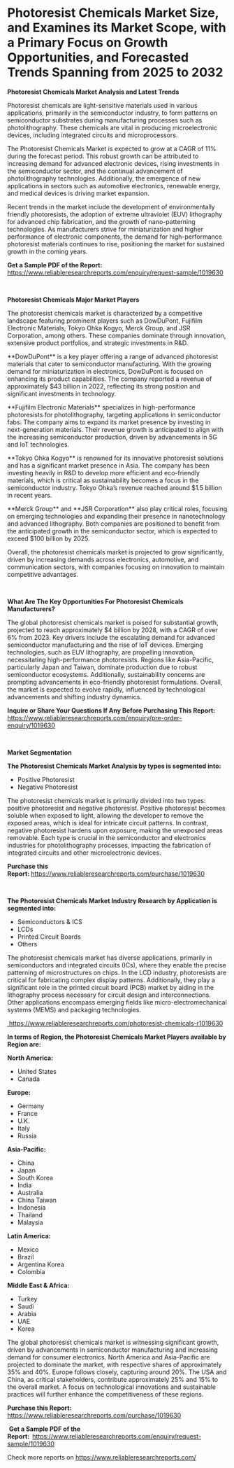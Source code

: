 <p><h1>Photoresist Chemicals Market Size, and Examines its Market Scope, with a Primary Focus on Growth Opportunities, and Forecasted Trends Spanning from 2025 to 2032</h1></p><p><strong>Photoresist Chemicals Market Analysis and Latest Trends</strong></p>
<p><p>Photoresist chemicals are light-sensitive materials used in various applications, primarily in the semiconductor industry, to form patterns on semiconductor substrates during manufacturing processes such as photolithography. These chemicals are vital in producing microelectronic devices, including integrated circuits and microprocessors. </p><p>The Photoresist Chemicals Market is expected to grow at a CAGR of 11% during the forecast period. This robust growth can be attributed to increasing demand for advanced electronic devices, rising investments in the semiconductor sector, and the continual advancement of photolithography technologies. Additionally, the emergence of new applications in sectors such as automotive electronics, renewable energy, and medical devices is driving market expansion. </p><p>Recent trends in the market include the development of environmentally friendly photoresists, the adoption of extreme ultraviolet (EUV) lithography for advanced chip fabrication, and the growth of nano-patterning technologies. As manufacturers strive for miniaturization and higher performance of electronic components, the demand for high-performance photoresist materials continues to rise, positioning the market for sustained growth in the coming years.</p></p>
<p><strong>Get a Sample PDF of the Report:&nbsp;</strong> <a href="https://www.reliableresearchreports.com/enquiry/request-sample/1019630?utm_campaign=2802&utm_medium=2&utm_source=Github&utm_content=ia&utm_term=31032025&utm_id=photoresist-chemicals">https://www.reliableresearchreports.com/enquiry/request-sample/1019630</a></p>
<p>&nbsp;</p>
<p><strong>Photoresist Chemicals Major Market Players</strong></p>
<p><p>The photoresist chemicals market is characterized by a competitive landscape featuring prominent players such as DowDuPont, Fujifilm Electronic Materials, Tokyo Ohka Kogyo, Merck Group, and JSR Corporation, among others. These companies dominate through innovation, extensive product portfolios, and strategic investments in R&D.</p><p>**DowDuPont** is a key player offering a range of advanced photoresist materials that cater to semiconductor manufacturing. With the growing demand for miniaturization in electronics, DowDuPont is focused on enhancing its product capabilities. The company reported a revenue of approximately $43 billion in 2022, reflecting its strong position and significant investments in technology.</p><p>**Fujifilm Electronic Materials** specializes in high-performance photoresists for photolithography, targeting applications in semiconductor fabs. The company aims to expand its market presence by investing in next-generation materials. Their revenue growth is anticipated to align with the increasing semiconductor production, driven by advancements in 5G and IoT technologies.</p><p>**Tokyo Ohka Kogyo** is renowned for its innovative photoresist solutions and has a significant market presence in Asia. The company has been investing heavily in R&D to develop more efficient and eco-friendly materials, which is critical as sustainability becomes a focus in the semiconductor industry. Tokyo Ohka’s revenue reached around $1.5 billion in recent years.</p><p>**Merck Group** and **JSR Corporation** also play critical roles, focusing on emerging technologies and expanding their presence in nanotechnology and advanced lithography. Both companies are positioned to benefit from the anticipated growth in the semiconductor sector, which is expected to exceed $100 billion by 2025.</p><p>Overall, the photoresist chemicals market is projected to grow significantly, driven by increasing demands across electronics, automotive, and communication sectors, with companies focusing on innovation to maintain competitive advantages.</p></p>
<p>&nbsp;</p>
<p><strong>What Are The Key Opportunities For Photoresist Chemicals Manufacturers?</strong></p>
<p><p>The global photoresist chemicals market is poised for substantial growth, projected to reach approximately $4 billion by 2028, with a CAGR of over 6% from 2023. Key drivers include the escalating demand for advanced semiconductor manufacturing and the rise of IoT devices. Emerging technologies, such as EUV lithography, are propelling innovation, necessitating high-performance photoresists. Regions like Asia-Pacific, particularly Japan and Taiwan, dominate production due to robust semiconductor ecosystems. Additionally, sustainability concerns are prompting advancements in eco-friendly photoresist formulations. Overall, the market is expected to evolve rapidly, influenced by technological advancements and shifting industry dynamics.</p></p>
<p><strong>Inquire or Share Your Questions If Any Before Purchasing This Report:</strong> <a href="https://www.reliableresearchreports.com/enquiry/pre-order-enquiry/1019630?utm_campaign=2802&utm_medium=2&utm_source=Github&utm_content=ia&utm_term=31032025&utm_id=photoresist-chemicals">https://www.reliableresearchreports.com/enquiry/pre-order-enquiry/1019630</a></p>
<p>&nbsp;</p>
<p><strong>Market Segmentation</strong></p>
<p><strong>The Photoresist Chemicals Market Analysis by types is segmented into:</strong></p>
<p><ul><li>Positive Photoresist</li><li>Negative Photoresist</li></ul></p>
<p><p>The photoresist chemicals market is primarily divided into two types: positive photoresist and negative photoresist. Positive photoresist becomes soluble when exposed to light, allowing the developer to remove the exposed areas, which is ideal for intricate circuit patterns. In contrast, negative photoresist hardens upon exposure, making the unexposed areas removable. Each type is crucial in the semiconductor and electronics industries for photolithography processes, impacting the fabrication of integrated circuits and other microelectronic devices.</p></p>
<p><strong>Purchase this Report:&nbsp;</strong><a href="https://www.reliableresearchreports.com/purchase/1019630?utm_campaign=2802&utm_medium=2&utm_source=Github&utm_content=ia&utm_term=31032025&utm_id=photoresist-chemicals">https://www.reliableresearchreports.com/purchase/1019630</a></p>
<p>&nbsp;</p>
<p><strong>The Photoresist Chemicals Market Industry Research by Application is segmented into:</strong></p>
<p><ul><li>Semiconductors & ICS</li><li>LCDs</li><li>Printed Circuit Boards</li><li>Others</li></ul></p>
<p><p>The photoresist chemicals market has diverse applications, primarily in semiconductors and integrated circuits (ICs), where they enable the precise patterning of microstructures on chips. In the LCD industry, photoresists are critical for fabricating complex display patterns. Additionally, they play a significant role in the printed circuit board (PCB) market by aiding in the lithography process necessary for circuit design and interconnections. Other applications encompass emerging fields like micro-electromechanical systems (MEMS) and packaging technologies.</p></p>
<p><a href="https://www.reliableresearchreports.com/photoresist-chemicals-r1019630?utm_campaign=2802&utm_medium=2&utm_source=Github&utm_content=ia&utm_term=31032025&utm_id=photoresist-chemicals">&nbsp;https://www.reliableresearchreports.com/photoresist-chemicals-r1019630</a></p>
<p><strong>In terms of Region, the Photoresist Chemicals Market Players available by Region are:</strong></p>
<p>
    <p> <strong> North America: </strong>
        <ul>
            <li>United States</li>
            <li>Canada</li>
        </ul>
        </p> 
    <p> <strong> Europe: </strong>
        <ul>
            <li>Germany</li>
            <li>France</li>
            <li>U.K.</li>
            <li>Italy</li>
            <li>Russia</li>
        </ul>
        </p> 
    <p> <strong> Asia-Pacific: </strong>
        <ul>
            <li>China</li>
            <li>Japan</li>
            <li>South Korea</li>
            <li>India</li>
            <li>Australia</li>
            <li>China Taiwan</li>
            <li>Indonesia</li>
            <li>Thailand</li>
            <li>Malaysia</li>
        </ul>
        </p> 
    <p> <strong> Latin America: </strong>
        <ul>
            <li>Mexico</li>
            <li>Brazil</li>
            <li>Argentina Korea</li>
            <li>Colombia</li>
        </ul>
        </p> 
    <p> <strong> Middle East & Africa: </strong>
        <ul>
            <li>Turkey</li>
            <li>Saudi</li>
            <li>Arabia</li>
            <li>UAE</li>
            <li>Korea</li>
        </ul>
    </p>
    </p>
<p><p>The global photoresist chemicals market is witnessing significant growth, driven by advancements in semiconductor manufacturing and increasing demand for consumer electronics. North America and Asia-Pacific are projected to dominate the market, with respective shares of approximately 35% and 40%. Europe follows closely, capturing around 20%. The USA and China, as critical stakeholders, contribute approximately 25% and 15% to the overall market. A focus on technological innovations and sustainable practices will further enhance the competitiveness of these regions.</p></p>
<p><strong>Purchase this Report: </strong><a href="https://www.reliableresearchreports.com/purchase/1019630?utm_campaign=2802&utm_medium=2&utm_source=Github&utm_content=ia&utm_term=31032025&utm_id=photoresist-chemicals">https://www.reliableresearchreports.com/purchase/1019630</a></p>
<p>&nbsp;<strong>Get a Sample PDF of the Report:&nbsp;&nbsp;</strong><a href="https://www.reliableresearchreports.com/enquiry/request-sample/1019630?utm_campaign=2802&utm_medium=2&utm_source=Github&utm_content=ia&utm_term=31032025&utm_id=photoresist-chemicals">https://www.reliableresearchreports.com/enquiry/request-sample/1019630</a></p>
<p><strong></strong></p>
<p>Check more reports on <a href="https://www.reliableresearchreports.com/?utm_campaign=2802&utm_medium=2&utm_source=Github&utm_content=ia&utm_term=31032025&utm_id=photoresist-chemicals">https://www.reliableresearchreports.com/</a></p>